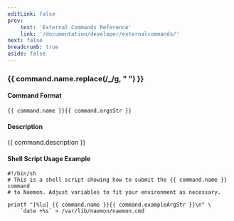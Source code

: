 ```yaml
---
editLink: false
prev:
    text: 'External Commands Reference'
    link: '/documentation/developer/externalcommands/'
next: false
breadcrumb: true
aside: false
---
```


<script setup>
const command = {"args":[{"name":"file_name","type":"str"},{"name":"delete","type":"bool"}],"name":"PROCESS_FILE","description":"Directs Naemon to process all external commands that are found in the file specified by the <file_name> argument. If the <delete> option is non-zero, the file will be deleted once it has been processes. If the <delete> option is set to zero, the file is left untouched.","classes":["process"],"argsStr":";file_name;delete","exampleArgStr":";/tmp/even_mode_commands.txt;1"};
</script>

<h3>{{ command.name.replace(/_/g, " ") }}</h3>

#### Command Format

`{{ command.name }}{{ command.argsStr }}`

#### Description

{{ command.description }}

#### Shell Script Usage Example

```sh-vue
#!/bin/sh
# This is a shell script showing how to submit the {{ command.name }} command
# to Naemon. Adjust variables to fit your environment as necessary.

printf "[%lu] {{ command.name }}{{ command.exampleArgStr }}\n" \
    `date +%s` > /var/lib/naemon/naemon.cmd
```
